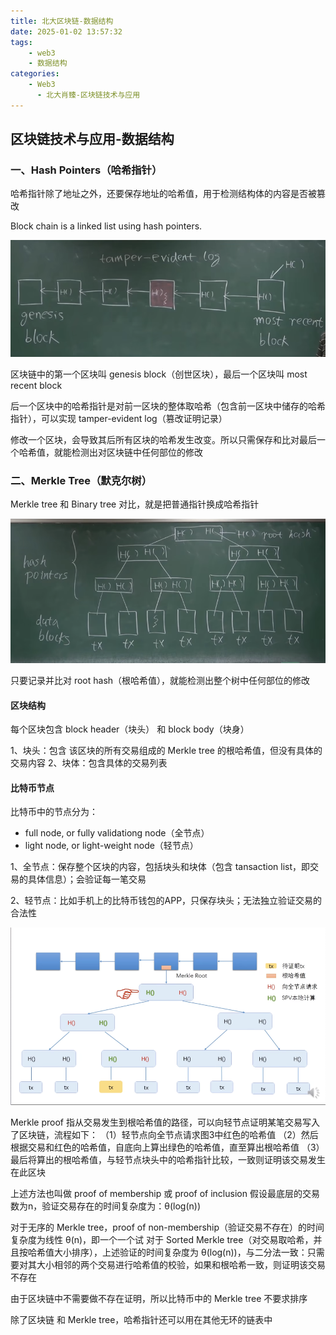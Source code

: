 ```yaml
---
title: 北大区块链-数据结构
date: 2025-01-02 13:57:32
tags:
    - web3
    - 数据结构
categories:
    - Web3
      - 北大肖臻-区块链技术与应用
---
```


## 区块链技术与应用-数据结构

### 一、Hash Pointers（哈希指针）

哈希指针除了地址之外，还要保存地址的哈希值，用于检测结构体的内容是否被篡改

Block chain is a linked list using hash pointers.

![图1](../images/32/1.png)

区块链中的第一个区块叫 genesis block（创世区块），最后一个区块叫 most recent block

后一个区块中的哈希指针是对前一区块的整体取哈希（包含前一区块中储存的哈希指针），可以实现 tamper-evident log（篡改证明记录）

修改一个区块，会导致其后所有区块的哈希发生改变。所以只需保存和比对最后一个哈希值，就能检测出对区块链中任何部位的修改

### 二、Merkle Tree（默克尔树）

Merkle tree 和 Binary tree 对比，就是把普通指针换成哈希指针

![图2](../images/32/2.png)

只要记录并比对 root hash（根哈希值），就能检测出整个树中任何部位的修改

#### 区块结构

每个区块包含 block header（块头） 和 block body（块身）

1、块头：包含 该区块的所有交易组成的 Merkle tree 的根哈希值，但没有具体的交易内容
2、块体：包含具体的交易列表

#### 比特币节点

比特币中的节点分为：

- full node, or fully validationg node（全节点）
- light node, or light-weight node（轻节点）

1、全节点：保存整个区块的内容，包括块头和块体（包含 tansaction list，即交易的具体信息）；会验证每一笔交易

2、轻节点：比如手机上的比特币钱包的APP，只保存块头；无法独立验证交易的合法性

![图3](../images/32/3.png)

Merkle proof 指从交易发生到根哈希值的路径，可以向轻节点证明某笔交易写入了区块链，流程如下：
（1）轻节点向全节点请求图3中红色的哈希值
（2）然后根据交易和红色的哈希值，自底向上算出绿色的哈希值，直至算出根哈希值
（3）最后将算出的根哈希值，与轻节点块头中的哈希指针比较，一致则证明该交易发生在此区块

上述方法也叫做 proof of membership 或 proof of inclusion
假设最底层的交易数为n，验证交易存在的时间复杂度为：θ(log(n))

对于无序的 Merkle tree，proof of non-membership（验证交易不存在）的时间复杂度为线性 θ(n)，即一个一个试
对于 Sorted Merkle tree（对交易取哈希，并且按哈希值大小排序），上述验证的时间复杂度为 θ(log(n))，与二分法一致：只需要对其大小相邻的两个交易进行哈希值的校验，如果和根哈希一致，则证明该交易不存在

由于区块链中不需要做不存在证明，所以比特币中的 Merkle tree 不要求排序

除了区块链 和 Merkle tree，哈希指针还可以用在其他无环的链表中
